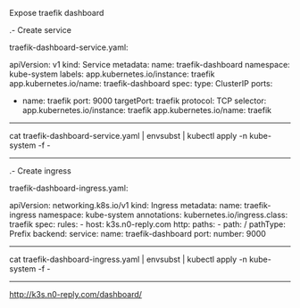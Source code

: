 Expose traefik dashboard

.- Create service

traefik-dashboard-service.yaml:

apiVersion: v1
kind: Service
metadata:
  name: traefik-dashboard
  namespace: kube-system
  labels:
    app.kubernetes.io/instance: traefik
    app.kubernetes.io/name: traefik-dashboard
spec:
  type: ClusterIP
  ports:
  - name: traefik
    port: 9000
    targetPort: traefik
    protocol: TCP
  selector:
    app.kubernetes.io/instance: traefik
    app.kubernetes.io/name: traefik
---

cat traefik-dashboard-service.yaml | envsubst | kubectl apply -n kube-system -f -

---

.- Create ingress

traefik-dashboard-ingress.yaml:

apiVersion: networking.k8s.io/v1
kind: Ingress
metadata:
  name: traefik-ingress
  namespace: kube-system
  annotations:
    kubernetes.io/ingress.class: traefik
spec:
  rules:
    - host: k3s.n0-reply.com
      http:
        paths:
          - path: /
            pathType: Prefix
            backend:
              service:
                name: traefik-dashboard
                port:
                  number: 9000

---

cat traefik-dashboard-ingress.yaml | envsubst | kubectl apply -n kube-system -f -

---

http://k3s.n0-reply.com/dashboard/ 
